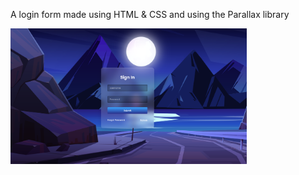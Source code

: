 A login form made using HTML &amp; CSS and using the Parallax library 

<img src='https://github.com/illusiveZ/parallaxLoginForm/blob/main/Screenshot.png' height='75%' width='75%' />
